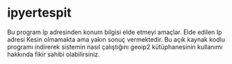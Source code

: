 # ipyertespit
Bu program Ip adresinden konum bilgisi elde etmeyi amaçlar. Elde edilen Ip adresi Kesin olmamakta ama yakın sonuç vermektedir. Bu açık kaynak kodlu programı indirerek sistemin nasıl çalıştığını geoip2 kütüphanesinin kullanımı hakkında fikir sahibi olabilirsiniz.

